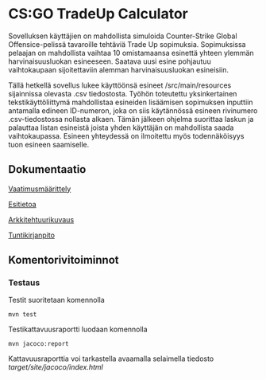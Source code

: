 # CS:GO TradeUp Calculator

Sovelluksen käyttäjien on mahdollista simuloida Counter-Strike Global Offensice-pelissä tavaroille tehtäviä Trade Up sopimuksia. Sopimuksissa pelaajan on mahdollista vaihtaa 10 omistamaansa esinettä yhteen ylemmän harvinaisuusluokan esineeseen. Saatava uusi esine pohjautuu vaihtokaupaan sijoitettaviin alemman harvinaisuusluokan esineisiin.

Tällä hetkellä sovellus lukee käyttöönsä esineet /src/main/resources sijainnissa olevasta .csv tiedostosta. Työhön toteutettu yksinkertainen tekstikäyttöliittymä mahdollistaa esineiden lisäämisen sopimuksen inputtiin antamalla edineen ID-numeron, joka on siis käytännössä esineen rivinumero .csv-tiedostossa nollasta alkaen. Tämän jälkeen ohjelma suorittaa laskun ja palauttaa listan esineistä joista yhden käyttäjän on mahdollista saada vaihtokaupassa. Esineen yhteydessä on ilmoitettu myös todennäköisyys tuon esineen saamiselle.

## Dokumentaatio
[Vaatimusmäärittely](../master/dokumentaatio/vaatimusmaarittely.md)

[Esitietoa](../master/dokumentaatio/esitietoa.md)

[Arkkitehtuurikuvaus](../master/dokumentaatio/arkkitehtuuri.md)

[Tuntikirjanpito](../master/dokumentaatio/tuntikirjanpito.md)


## Komentorivitoiminnot

### Testaus

Testit suoritetaan komennolla

```
mvn test
```

Testikattavuusraportti luodaan komennolla

```
mvn jacoco:report
```

Kattavuusraporttia voi tarkastella avaamalla selaimella tiedosto _target/site/jacoco/index.html_
